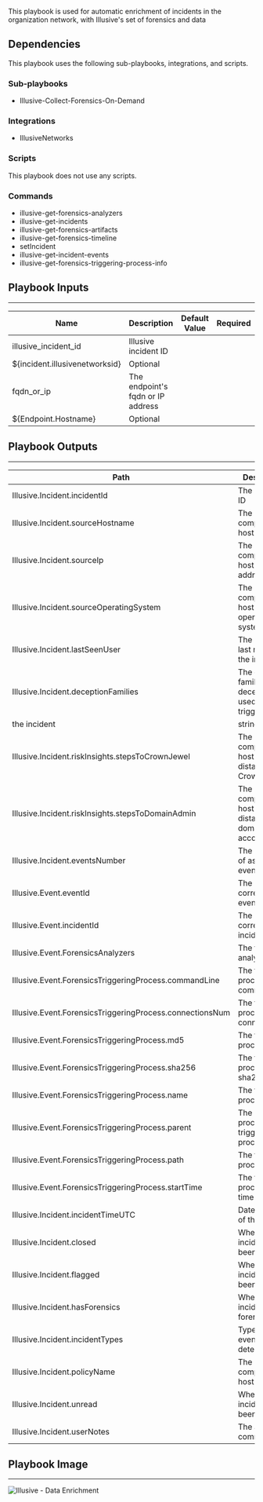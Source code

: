This playbook is used for automatic enrichment of incidents in the organization network, with Illusive's set of forensics and data

## Dependencies
This playbook uses the following sub-playbooks, integrations, and scripts.

### Sub-playbooks
* Illusive-Collect-Forensics-On-Demand

### Integrations
* IllusiveNetworks

### Scripts
This playbook does not use any scripts.

### Commands
* illusive-get-forensics-analyzers
* illusive-get-incidents
* illusive-get-forensics-artifacts
* illusive-get-forensics-timeline
* setIncident
* illusive-get-incident-events
* illusive-get-forensics-triggering-process-info

## Playbook Inputs
---

| **Name** | **Description** | **Default Value** | **Required** |
| --- | --- | --- | --- |
| illusive_incident_id | Illusive incident ID
 | ${incident.illusivenetworksid} | Optional |
| fqdn_or_ip | The endpoint's fqdn or IP address
 | ${Endpoint.Hostname} | Optional |

## Playbook Outputs
---

| **Path** | **Description** | **Type** |
| --- | --- | --- |
| Illusive.Incident.incidentId | The Incident ID | number |
| Illusive.Incident.sourceHostname | The compromised host's name | string |
| Illusive.Incident.sourceIp | The compromised host's IP address | string |
| Illusive.Incident.sourceOperatingSystem | The compromised host's operating system | string |
| Illusive.Incident.lastSeenUser | The user who last reviewed the incident | string |
| Illusive.Incident.deceptionFamilies | The deception families of the deceptions used to trigger
the incident | string |
| Illusive.Incident.riskInsights.stepsToCrownJewel | The compromised host's lateral distance from Crown Jewels | number |
| Illusive.Incident.riskInsights.stepsToDomainAdmin | The compromised host's lateral distance from domain admin accounts | number |
| Illusive.Incident.eventsNumber | The number of associated events | number |
| Illusive.Event.eventId | The corresponding event ID | number |
| Illusive.Event.incidentId | The corresponding incident ID | number |
| Illusive.Event.ForensicsAnalyzers | The forensics analyzer | string |
| Illusive.Event.ForensicsTriggeringProcess.commandLine | The triggering process command line | string |
| Illusive.Event.ForensicsTriggeringProcess.connectionsNum | The triggering process active connections | number |
| Illusive.Event.ForensicsTriggeringProcess.md5 | The triggering process md5 | string |
| Illusive.Event.ForensicsTriggeringProcess.sha256 | The triggering process sha256 | string |
| Illusive.Event.ForensicsTriggeringProcess.name | The triggering process name | string |
| Illusive.Event.ForensicsTriggeringProcess.parent | The parent process of the triggering process | string |
| Illusive.Event.ForensicsTriggeringProcess.path | The triggering process path | string |
| Illusive.Event.ForensicsTriggeringProcess.startTime | The triggering process start time | date |
| Illusive.Incident.incidentTimeUTC | Date and time of the incident | date |
| Illusive.Incident.closed | Whether the incident has been closed | boolean |
| Illusive.Incident.flagged | Whether the incident has been flagged | boolean |
| Illusive.Incident.hasForensics | Whether incident has forensics | boolean |
| Illusive.Incident.incidentTypes | Type of events detected | string |
| Illusive.Incident.policyName | The compromised host's policy | string |
| Illusive.Incident.unread | Whether the incident has been read | boolean |
| Illusive.Incident.userNotes | The analyst's comments | string |

## Playbook Image
---
![Illusive - Data Enrichment](https://raw.githubusercontent.com/cvescan/cvescan/bb996a5e640102bdfdefb010f1e42c147b4b573c/Packs/IllusiveNetworks/doc_files/Illusive-Data_Enrichment.png)